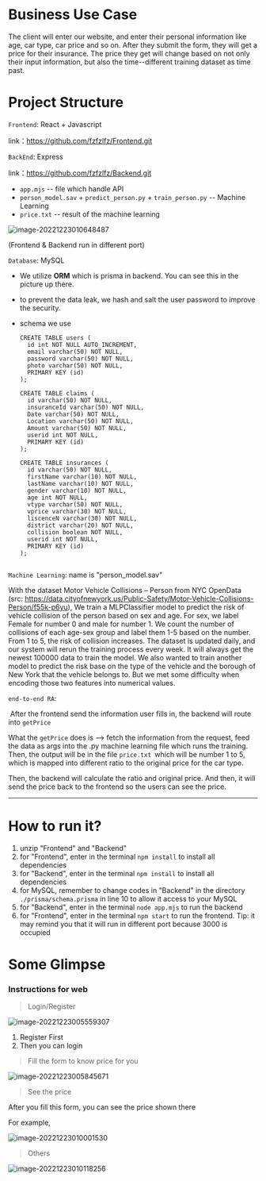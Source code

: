# Business Use Case

The client will enter our website, and enter their personal information like age, car type, car price and so on. After they submit the form, they will get a price for their insurance. The price they get will change based on not only their input information, but also the time--different training dataset as time past.

# Project Structure

`Frontend`: React + Javascript

link：https://github.com/fzfzlfz/Frontend.git

`BackEnd`: Express

link：https://github.com/fzfzlfz/Backend.git

- `app.mjs` -- file which handle API
- `person_model.sav` + `predict_person.py` + `train_person.py` -- Machine Learning
- `price.txt` -- result of the machine learning

![image-20221223010648487](.\dbproject\image-20221223010648487.png)

(Frontend & Backend run in different port)

`Database`: MySQL

- We utilize **ORM** which is prisma in backend. You can see this in the picture up there. 

- to prevent the data leak, we hash and salt the user password to improve the security.

- schema we use

  ```mysql
  CREATE TABLE users (
    id int NOT NULL AUTO_INCREMENT,
    email varchar(50) NOT NULL,
    password varchar(50) NOT NULL,
    photo varchar(50) NOT NULL,
    PRIMARY KEY (id)
  );
  
  CREATE TABLE claims (
    id varchar(50) NOT NULL,
    insuranceId varchar(50) NOT NULL,
    Date varchar(50) NOT NULL,
    Location varchar(50) NOT NULL,
    Amount varchar(50) NOT NULL,
    userid int NOT NULL,
    PRIMARY KEY (id)
  );
  
  CREATE TABLE insurances (
    id varchar(50) NOT NULL,
    firstName varchar(10) NOT NULL,
    lastName varchar(10) NOT NULL,
    gender varchar(10) NOT NULL,
    age int NOT NULL,
    vtype varchar(50) NOT NULL,
    vprice varchar(30) NOT NULL,
    liscenceN varchar(30) NOT NULL,
    district varchar(20) NOT NULL,
    collision boolean NOT NULL,
    userid int NOT NULL,
    PRIMARY KEY (id)
  );
  
  
  ```

  

`Machine Learning`:  name is "person_model.sav"

 With the dataset Motor Vehicle Collisions – Person from NYC OpenData (src: https://data.cityofnewyork.us/Public-Safety/Motor-Vehicle-Collisions-Person/f55k-p6yu), We train a MLPClassifier model to predict the risk of vehicle collision of the person based on sex and age. For sex, we label Female for number 0 and male for number 1. We count the number of collisions of each age-sex group and label them 1-5 based on the number. From 1 to 5, the risk of collision increases.
 The dataset is updated daily, and our system will rerun the training process every week. It will always get the newest 100000 data to train the model.
 We also wanted to train another model to predict the risk base on the type of the vehicle and the borough of New York that the vehicle belongs to. But we met some difficulty when encoding those two features into numerical values.



`end-to-end RA`: 

​	After the frontend send the information user fills in, the backend will route into `getPrice`

  What the `getPrice` does is --> fetch the information from the request, feed the data as args into the .py machine learning file which runs the training. Then, the output will be in the file `price.txt `which will be number 1 to 5, which is mapped into different ratio to the original price for the car type.

  Then, the backend will calculate the ratio and original price. And  then, it will send the price back to the frontend so the users can see the price.

--------------------

# How to run it?

1. unzip "Frontend" and "Backend"
2. for "Frontend", enter in the terminal `npm install` to install all dependencies
3. for "Backend", enter in the terminal `npm install` to install all dependencies
4. for MySQL, remember to change codes in "Backend" in the directory `./prisma/schema.prisma` in line 10 to allow it access to your MySQL
5. for "Backend", enter in the terminal `node app.mjs` to run the backend
6. for "Frontend", enter in the terminal `npm start` to run the frontend. Tip: it may remind you that it will run in different port because 3000 is occupied

# Some Glimpse

### Instructions for web

> Login/Register

![image-20221223005559307](.\dbproject\image-20221223005559307.png)

1. Register First
2. Then you can login

> Fill the form to know price for you

![image-20221223005845671](.\dbproject\image-20221223005845671.png)

> See the price

After you fill this form, you can see the price shown there

For example,

![image-20221223010001530](.\dbproject\image-20221223010001530.png)

> Others

![image-20221223010118256](.\dbproject\image-20221223010118256.png)